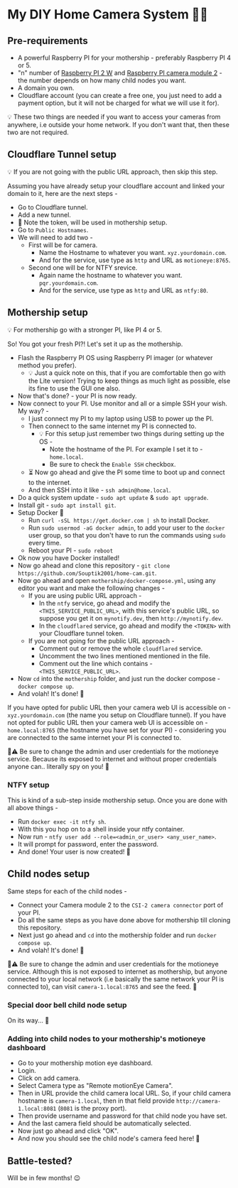# My DIY Home Camera System 🏡🎥

## Pre-requirements

- A powerful Raspberry PI for your mothership - preferably Raspberry PI 4 or 5.
- "n" number of [Raspberry PI 2 W](https://www.raspberrypi.com/products/raspberry-pi-zero-2-w/) and [Raspberry PI camera module 2](https://www.raspberrypi.com/products/raspberry-pi-zero-2-w/) - the number depends on how many child nodes you want.
- A domain you own.
- Cloudflare account (you can create a free one, you just need to add a payment option, but it will not be charged for what we will use it for).

💡 These two things are needed if you want to access your cameras from anywhere, i.e outside your home network. If you don't want that, then these two are not required.

## Cloudflare Tunnel setup

💡 If you are not going with the public URL approach, then skip this step.

Assuming you have already setup your cloudflare account and linked your domain to it, here are the next steps -

- Go to Cloudflare tunnel.
- Add a new tunnel.
- 📝 Note the token, will be used in mothership setup.
- Go to `Public Hostnames`.
- We will need to add two -
  - First will be for camera.
    - Name the Hostname to whatever you want. `xyz.yourdomain.com`.
    - And for the service, use type as `http` and URL as `motioneye:8765`.
  - Second one will be for NTFY srevice.
    - Again name the hostname to whatever you want. `pqr.yourdomain.com`.
    - And for the service, use type as `http` and URL as `ntfy:80`.

## Mothership setup

💡 For mothership go with a stronger PI, like PI 4 or 5.

So! You got your fresh PI?!
Let's set it up as the mothership.

- Flash the Raspberry PI OS using Raspberry PI imager (or whatever method you prefer).
  - 💡 Just a quick note on this, that if you are comfortable then go with the Lite version! Trying to keep things as much light as possible, else its fine to use the GUI one also.
- Now that's done? - your PI is now ready.
- Now connect to your PI. Use monitor and all or a simple SSH your wish. My way? -
  - I just connect my PI to my laptop using USB to power up the PI.
  - Then connect to the same internet my PI is connected to.
    - 💡 For this setup just remember two things during setting up the OS -
      - Note the hostname of the PI. For example I set it to - `home.local`.
      - Be sure to check the `Enable SSH` checkbox.
  - ⏳ Now go ahead and give the PI some time to boot up and connect to the internet.
  - And then SSH into it like - `ssh admin@home.local`.
- Do a quick system update - `sudo apt update` & `sudo apt upgrade`.
- Install git - `sudo apt install git`.
- Setup Docker 🐳
  - Run `curl -sSL https://get.docker.com | sh` to install Docker.
  - Run `sudo usermod -aG docker admin`, to add your user to the `docker` user group, so that you don't have to run the commands using `sudo` every time.
  - Reboot your PI - `sudo reboot`
- Ok now you have Docker installed!
- Now go ahead and clone this repository - `git clone https://github.com/Souptik2001/home-cam.git`.
- Now go ahead and open `mothership/docker-compose.yml`, using any editor you want and make the following changes -
  - If you are using public URL approach -
    - In the `ntfy` service, go ahead and modify the `<THIS_SERVICE_PUBLIC_URL>`, with this service's public URL, so suppose you get it on `mynotify.dev`, then `http://mynotify.dev`.
    - In the `cloudflared` service, go ahead and modify the `<TOKEN>` with your Cloudflare tunnel token.
  - If you are not going for the public URL approach -
    - Comment out or remove the whole `cloudflared` service.
    - Uncomment the two lines mentioned mentioned in the file.
    - Comment out the line which contains - `<THIS_SERVICE_PUBLIC_URL>`.
- Now `cd` into the `mothership` folder, and just run the docker compose - `docker compose up`.
- And volah! It's done! 🎉

If you have opted for public URL then your camera web UI is accessible on - `xyz.yourdomain.com` (the name you setup on Cloudflare tunnel).
If you have not opted for public URL then your camera web UI is accessible on - `home.local:8765` (the hostname you have set for your PI) - considering you are connected to the same internet your PI is connected to.

🚨⚠️ Be sure to change the admin and user credentials for the motioneye service. Because its exposed to internet and without proper credentials anyone can.. literally spy on you! 🚨

### NTFY setup

This is kind of a sub-step inside mothership setup. Once you are done with all above things -

- Run `docker exec -it ntfy sh`.
- With this you hop on to a shell inside your ntfy container.
- Now run - `ntfy user add --role=<admin_or_user> <any_user_name>`.
- It will prompt for password, enter the password.
- And done! Your user is now created! 🎉

## Child nodes setup

Same steps for each of the child nodes -

- Connect your Camera module 2 to the `CSI-2 camera connector` port of your PI.
- Do all the same steps as you have done above for mothership till cloning this repository.
- Next just go ahead and `cd` into the mothership folder and run `docker compose up`.
- And volah! It's done! 🎉

🚨⚠️ Be sure to change the admin and user credentials for the motioneye service. Although this is not exposed to internet as mothership, but anyone connected to your local network (i.e basically the same network your PI is connected to), can visit `camera-1.local:8765` and see the feed. 🚨

### Special door bell child node setup

On its way... 👀

### Adding into child nodes to your mothership's motioneye dashboard

- Go to your mothership motion eye dashboard.
- Login.
- Click on add camera.
- Select Camera type as "Remote motionEye Camera".
- Then in URL provide the child camera local URL. So, if your child camera hostname is `camera-1.local`, then in that field provide `http://camera-1.local:8081` (`8081` is the proxy port).
- Then provide username and password for that child node you have set.
- And the last camera field should be automatically selected.
- Now just go ahead and click "OK".
- And now you should see the child node's camera feed here! 🎉

## Battle-tested?

Will be in few months! 😉
